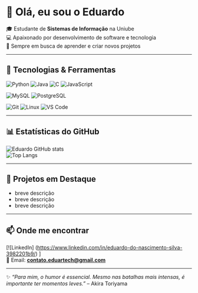 # 👋 Olá, eu sou o Eduardo  

🎓 Estudante de **Sistemas de Informação** na Uniube  
💻 Apaixonado por desenvolvimento de software e tecnologia  
🚀 Sempre em busca de aprender e criar novos projetos  

---

## 🔧 Tecnologias & Ferramentas
![Python](https://img.shields.io/badge/Python-3776AB?style=for-the-badge&logo=python&logoColor=white)
![Java](https://img.shields.io/badge/Java-ED8B00?style=for-the-badge&logo=openjdk&logoColor=white)
![C](https://img.shields.io/badge/C-00599C?style=for-the-badge&logo=c&logoColor=white)
![JavaScript](https://img.shields.io/badge/JavaScript-F7DF1E?style=for-the-badge&logo=javascript&logoColor=black)

![MySQL](https://img.shields.io/badge/MySQL-4479A1?style=for-the-badge&logo=mysql&logoColor=white)
![PostgreSQL](https://img.shields.io/badge/PostgreSQL-316192?style=for-the-badge&logo=postgresql&logoColor=white)

![Git](https://img.shields.io/badge/Git-F05032?style=for-the-badge&logo=git&logoColor=white)
![Linux](https://img.shields.io/badge/Linux-FCC624?style=for-the-badge&logo=linux&logoColor=black)
![VS Code](https://img.shields.io/badge/VSCode-007ACC?style=for-the-badge&logo=visual-studio-code&logoColor=white)

---

## 📊 Estatísticas do GitHub
![Eduardo GitHub stats](https://github-readme-stats.vercel.app/api?username=eduardonascimentosilva&show_icons=true&theme=tokyonight)  
![Top Langs](https://github-readme-stats.vercel.app/api/top-langs/?username=eduardonascimentosilva&layout=compact&theme=tokyonight)

---

## 📌 Projetos em Destaque
- breve descrição  
- breve descrição  
- breve descrição  

---

## 📫 Onde me encontrar
[![LinkedIn] (https://www.linkedin.com/in/eduardo-do-nascimento-silva-3982201b9/) ]  
📧 Email: **contato.eduartech@gmail.com**

---

✨ *“Para mim, o humor é essencial. Mesmo nas batalhas mais intensas, é importante ter momentos leves.”* – Akira Toriyama  

